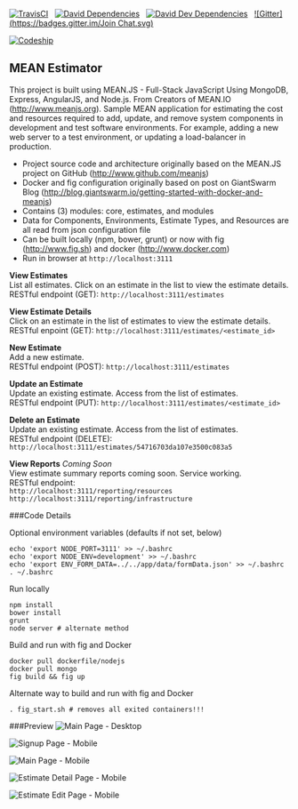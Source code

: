 [![TravisCI](https://travis-ci.org/garystafford/mean-estimator.svg?branch=master)](https://travis-ci.org/garystafford/mean-estimator)&nbsp;&nbsp;
[![David Dependencies](https://david-dm.org/garystafford/mean-estimator.png)](https://david-dm.org/garystafford/mean-estimator)&nbsp;&nbsp;
[![David Dev Dependencies](https://david-dm.org/garystafford/mean-estimator/dev-status.png)](https://david-dm.org/garystafford/mean-estimator#info=devDependencies)&nbsp;&nbsp;
[![Gitter](https://badges.gitter.im/Join Chat.svg)](https://gitter.im/garystafford/mean-estimator?utm_source=badge&utm_medium=badge&utm_campaign=pr-badge&utm_content=badge)&nbsp;&nbsp;

[![Codeship](https://codeship.com/projects/ffb358c0-4ab8-0132-efcb-7aa9472b8ea5/status)](https://codeship.com/projects/46419)

## MEAN Estimator

This project is built using MEAN.JS - Full-Stack JavaScript Using MongoDB, Express, AngularJS, and Node.js. 
From Creators of MEAN.IO (<http://www.meanjs.org>). Sample MEAN application for estimating the cost and resources
required to add, update, and remove system components in development and test software environments.
For example, adding a new web server to a test environment, or updating a load-balancer in production.

* Project source code and architecture originally based on the MEAN.JS project on GitHub (<http://www.github.com/meanjs>)
* Docker and fig configuration originally based on post on GiantSwarm Blog (<http://blog.giantswarm.io/getting-started-with-docker-and-meanjs>)
* Contains (3) modules: core, estimates, and modules
* Data for Components, Environments, Estimate Types, and Resources are all read from json configuration file
* Can be built locally (npm, bower, grunt) or now with fig (<http://www.fig.sh>) and docker (<http://www.docker.com>)
* Run in browser at `http://localhost:3111`

**View Estimates**  
List all estimates. Click on an estimate in the list to view the estimate details.  
RESTful endpoint (GET): `http://localhost:3111/estimates`

**View Estimate Details**  
Click on an estimate in the list of estimates to view the estimate details.  
RESTful enpoint (GET): `http://localhost:3111/estimates/<estimate_id>`

**New Estimate**  
Add a new estimate.  
RESTful endpoint (POST): `http://localhost:3111/estimates`

**Update an Estimate**  
Update an existing estimate. Access from the list of estimates.  
RESTful endpoint (PUT): `http://localhost:3111/estimates/<estimate_id>`

**Delete an Estimate**  
Update an existing estimate. Access from the list of estimates.  
RESTful endpoint (DELETE): `http://localhost:3111/estimates/54716703da107e3500c083a5`

**View Reports** _Coming Soon_  
View estimate summary reports coming soon. Service working.  
RESTful endpoint:  
`http://localhost:3111/reporting/resources`
`http://localhost:3111/reporting/infrastructure`

###Code Details

Optional environment variables (defaults if not set, below)
```
echo 'export NODE_PORT=3111' >> ~/.bashrc
echo 'export NODE_ENV=development' >> ~/.bashrc
echo 'export ENV_FORM_DATA=../../app/data/formData.json' >> ~/.bashrc
. ~/.bashrc
```

Run locally
```
npm install
bower install
grunt
node server # alternate method
```

Build and run with fig and Docker
```
docker pull dockerfile/nodejs
docker pull mongo
fig build && fig up
```
Alternate way to build and run with fig and Docker
```
. fig_start.sh # removes all exited containers!!!
```

###Preview
![Main Page - Desktop](https://github.com/garystafford/mean-estimator/blob/master/images/main_page.png?raw=true)

![Signup Page - Mobile](https://github.com/garystafford/mean-estimator/blob/master/images/signup_mobile.png?raw=true)

![Main Page - Mobile](https://github.com/garystafford/mean-estimator/blob/master/images/main_page_mobile.png?raw=true)

![Estimate Detail Page - Mobile](https://github.com/garystafford/mean-estimator/blob/master/images/estimate_detail_mobile.png?raw=true)

![Estimate Edit Page - Mobile](https://github.com/garystafford/mean-estimator/blob/master/images/edit_estimate_mobile.png?raw=true)
